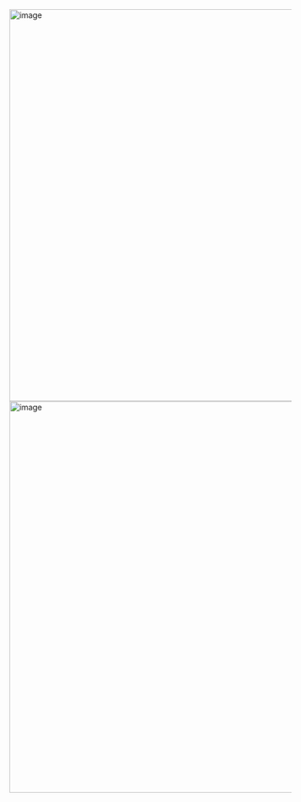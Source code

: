 <img width="1728" height="700" alt="image" src="https://github.com/user-attachments/assets/7e6a6367-473e-4c66-897c-9f5710d530fd" />
<img width="1840" height="699" alt="image" src="https://github.com/user-attachments/assets/86decc3c-7920-41af-94b5-ad0b2b4acb85" />
